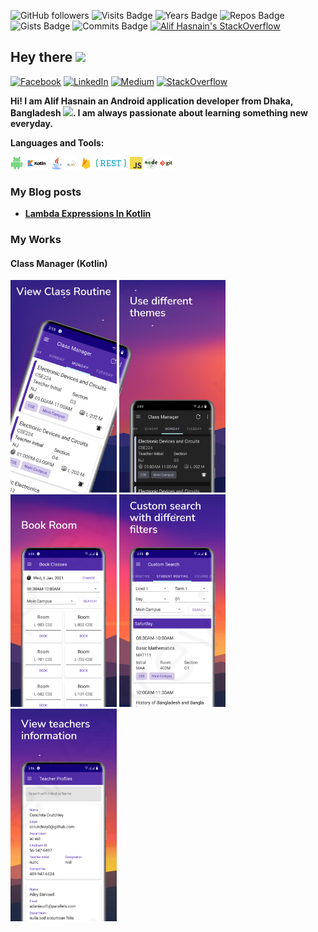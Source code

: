 ![GitHub followers](https://img.shields.io/github/followers/alifhasnain?logo=GitHub&style=flat-square)
![Visits Badge](https://badges.pufler.dev/visits/alifhasnain/alifhasnain?style=flat-square)
![Years Badge](https://badges.pufler.dev/years/alifhasnain?style=flat-square)
![Repos Badge](https://badges.pufler.dev/repos/alifhasnain?style=flat-square)
![Gists Badge](https://badges.pufler.dev/gists/alifhasnain?style=flat-square)
![Commits Badge](https://badges.pufler.dev/commits/monthly/alifhasnain?style=flat-square)
[![Alif Hasnain's StackOverflow](https://stackoverflow-badge.vercel.app/?userID=8521094)](https://stackoverflow.com/users/8521094/alif-hasnain)


## Hey there <img src="https://media.giphy.com/media/hvRJCLFzcasrR4ia7z/giphy.gif" width="25px">

<p>
	<a href="https://www.facebook.com/ahnsas/" target="_blank"><img alt="Facebook" src="https://img.shields.io/badge/-Facebook-1877F2?style=for-the-badge&logo=facebook&logoColor=white" /></a> 
	<a href="https://www.linkedin.com/in/alif-hasnain-850002153/" target="_blank"><img alt="LinkedIn" src="https://img.shields.io/badge/linkedin-%230077B5.svg?&style=for-the-badge&logo=linkedin&logoColor=white" /></a> 
	<a href="https://medium.com/@alifhasnain" target="_blank"><img alt="Medium" src="https://img.shields.io/badge/medium-%2312100E.svg?&style=for-the-badge&logo=medium&logoColor=white" /></a>
	<a href="https://stackoverflow.com/users/8521094/alif-hasnain" target="_blank"><img alt="StackOverflow" src="https://img.shields.io/badge/Stack%20Overflow-FE7A16.svg?&style=for-the-badge&logo=Stack%20Overflow&logoColor=white" /></a>
<p/>
                                    
**Hi! I am Alif Hasnain an Android application developer from Dhaka, Bangladesh <img src="https://www.flaticon.com/svg/static/icons/svg/202/202975.svg" width="15"/>. I am always passionate about learning something new everyday.**
  
**Languages and Tools:**  

<code><img height="20" src="https://github.com/alifhasnain/alifhasnain/blob/main/assets/android_logo.svg"></code>
<code><img height="20" src="https://github.com/alifhasnain/alifhasnain/blob/main/assets/kotlin-logo.png"></code>
<code><img height="20" src="https://github.com/alifhasnain/alifhasnain/blob/main/assets/java_logo.svg"></code>
<code><img height="20" src="https://raw.githubusercontent.com/github/explore/80688e429a7d4ef2fca1e82350fe8e3517d3494d/topics/mysql/mysql.png"></code>
<code><img height="20" src="https://raw.githubusercontent.com/github/explore/80688e429a7d4ef2fca1e82350fe8e3517d3494d/topics/firebase/firebase.png"></code>
<code><img height="20" src="https://github.com/alifhasnain/alifhasnain/blob/main/assets/rest2.png"></code>
<code><img height="20" src="https://raw.githubusercontent.com/github/explore/80688e429a7d4ef2fca1e82350fe8e3517d3494d/topics/javascript/javascript.png"></code>
<code><img height="20" src="https://github.com/alifhasnain/alifhasnain/blob/main/assets/nodejs_logo.svg"></code>
<code><img height="20" src="https://raw.githubusercontent.com/github/explore/80688e429a7d4ef2fca1e82350fe8e3517d3494d/topics/git/git.png"></code>

### My Blog posts

- **[Lambda Expressions In Kotlin](https://medium.com/@alifhasnain/lambda-expressions-in-kotlin-69bc8fbb6e6a)**

### My Works

#### Class Manager (Kotlin)

<p float="left">
  <img src="https://github.com/alifhasnain/alifhasnain/blob/main/assets/screenshots/cm_image1.png" width="170" />
  <img src="https://github.com/alifhasnain/alifhasnain/blob/main/assets/screenshots/cm_image2.png" width="170" />
  <img src="https://github.com/alifhasnain/alifhasnain/blob/main/assets/screenshots/cm_image3.png" width="170" />
  <img src="https://github.com/alifhasnain/alifhasnain/blob/main/assets/screenshots/cm_image4.png" width="170" />
  <img src="https://github.com/alifhasnain/alifhasnain/blob/main/assets/screenshots/cm_image5.png" width="170" />
</p>
